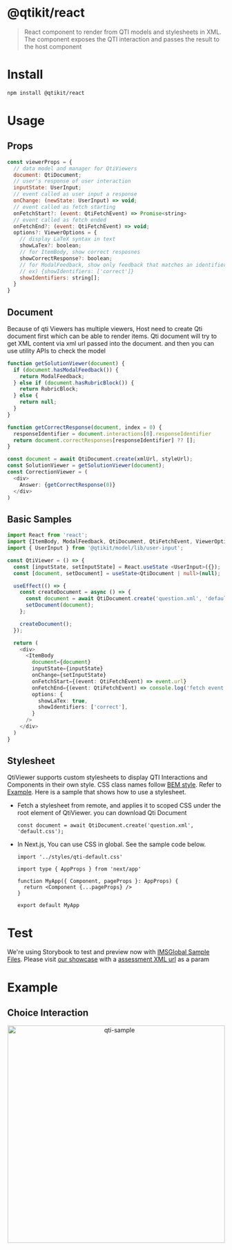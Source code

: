 # @qtikit/react

> React component to render from QTI models and stylesheets in XML. The component exposes the QTI interaction and passes the result to the host component

# Install

```sh
npm install @qtikit/react
```

# Usage

## Props

```js
const viewerProps = {
  // data model and manager for QtiViewers
  document: QtiDocument;
  // user's response of user interaction
  inputState: UserInput;
  // event called as user input a response
  onChange: (newState: UserInput) => void;
  // event called as fetch starting
  onFetchStart?: (event: QtiFetchEvent) => Promise<string>
  // event called as fetch ended
  onFetchEnd?: (event: QtiFetchEvent) => void;
  options?: ViewerOptions = {
    // display LaTeX syntax in text
    showLaTex?: boolean;
    // for ItemBody, show correct resposnes
    showCorrectResponse?: boolean;
    // for ModalFeedback, show only feedback that matches an identifiers
    // ex) {showIdentifiers: ['correct']}
    showIdentifiers: string[];
  }
}
```

## Document

Because of qti Viewers has multiple viewers, Host need to create Qti document first which can be able to render items. Qti document will try to get XML content via xml url passed into the document. and then you can use utility APIs to check the model

```js
function getSolutionViewer(document) {
  if (document.hasModalFeedback()) {
    return ModalFeedback;
  } else if (document.hasRubricBlock()) {
    return RubricBlock;
  } else {
    return null;
  }
}

function getCorrectResponse(document, index = 0) {
  responseIdentifier = document.interactions[0].responseIdentifier
  return document.correctResponses[responseIdentifier] ?? [];
} 

const document = await QtiDocument.create(xmlUrl, styleUrl);
const SolutionViewer = getSolutionViewer(document);
const CorrectionViewer = (
  <div>
    Answer: {getCorrectResponse(0)}
  </div>
)
```

## Basic Samples

```ts
import React from 'react';
import {ItemBody, ModalFeedback, QtiDocument, QtiFetchEvent, ViewerOptions} from '@qtikit/react/lib';
import { UserInput } from '@qtikit/model/lib/user-input';

const QtiViewer = () => {
  const [inputState, setInputState] = React.useState <UserInput>({});
  const [document, setDocument] = useState<QtiDocument | null>(null);

  useEffect(() => {
    const createDocument = async () => {
      const document = await QtiDocument.create('question.xml', 'default.css');
      setDocument(document);
    };

    createDocument();
  });

  return (
    <div>
      <ItemBody
        document={document}
        inputState={inputState}
        onChange={setInputState}
        onFetchStart={(event: QtiFetchEvent) => event.url}
        onFetchEnd={(event: QtiFetchEvent) => console.log('fetch event')}
        options: {
          showLaTex: true,
          showIdentifiers: ['correct'],
        }
      />
    </div>
  )
}
```

## Stylesheet

QtiViewer supports custom stylesheets to display QTI Interactions and Components in their own style. CSS class names follow [BEM style][bem]. Refer to [Example][css-style]. Here is a sample that shows how to use a stylesheet.

- Fetch a stylesheet from remote, and applies it to scoped CSS under the root element of QtiViewer. you can download Qti Document
  ```
  const document = await QtiDocument.create('question.xml', 'default.css');
  ```

- In Next.js, You can use CSS in global. See the sample code below.
  ```
  import '../styles/qti-default.css'
  
  import type { AppProps } from 'next/app'

  function MyApp({ Component, pageProps }: AppProps) {
    return <Component {...pageProps} />
  }

  export default MyApp
  ```

[bem]: http://getbem.com/naming/
[css-style]: https://qtikit-storybook.vercel.app/default.css

# Test

We're using Storybook to test and preview now with [IMSGlobal Sample Files][sample-files]. Please visit [our showcase][story-book] with a [assessment XML url][xml] as a param

[sample-files]: https://github.com/IMSGlobal/qti-examples
[story-book]: https://qtikit-storybook.vercel.app/
[xml]: https://qtikit-storybook.vercel.app/?path=/story/tests-qtiviewers--qti-viewers&assessmentItemSrc=https://raw.githubusercontent.com/riiid/qtikit/main/packages/react/.storybook/public/tests/items/choice.xml

# Example

## Choice Interaction

<p align="center">
<img width="503" alt="qti-sample" src="https://user-images.githubusercontent.com/124117/145538196-746e31b8-f0b0-4596-bbdb-2764483f8c04.png">
</p>

